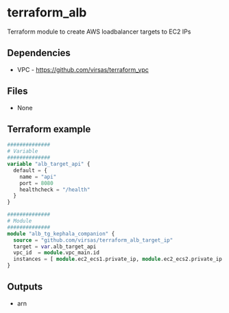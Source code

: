 # terraform_alb

Terraform module to create AWS loadbalancer targets to EC2 IPs

##  Dependencies

- VPC - <https://github.com/virsas/terraform_vpc>

## Files

- None

## Terraform example

``` terraform
##############
# Variable
##############
variable "alb_target_api" {
  default = {
    name = "api"
    port = 8080
    healthcheck = "/health"
  }
}

##############
# Module
##############
module "alb_tg_kephala_companion" {
  source = "github.com/virsas/terraform_alb_target_ip"
  target = var.alb_target_api
  vpc_id  = module.vpc_main.id
  instances = [ module.ec2_ecs1.private_ip, module.ec2_ecs2.private_ip ]
}
```

## Outputs

- arn